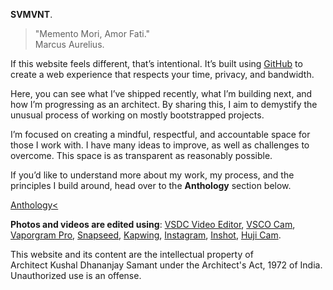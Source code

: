 **SVMVNT**.

> "Memento Mori, Amor Fati."  
> Marcus Aurelius.

If this website feels different, that’s intentional. It’s built using <a href="https://github.com/kushalsamant" rel="noopener noreferrer" target="_blank">GitHub</a> to create a web experience that respects your time, privacy, and bandwidth.

Here, you can see what I’ve shipped recently, what I’m building next, and how I’m progressing as an architect. By sharing this, I aim to demystify the unusual process of working on mostly bootstrapped projects.

I’m focused on creating a mindful, respectful, and accountable space for those I work with. I have many ideas to improve, as well as challenges to overcome. This space is as transparent as reasonably possible.

If you’d like to understand more about my work, my process, and the principles I build around, head over to the **Anthology** section below.

<div class="roadmap-spacer-1"></div>
<p>
<a class="btn" href="https://kushalsamant.github.io/anthology.html">Anthology&#60;</a><br>
</p>
<div class="roadmap-spacer-2"></div>

**Photos and videos are edited using**: <a href="https://videosoftdev.com" rel="noopener noreferrer" target="_blank">VSDC Video Editor</a>, <a href="https://play.google.com/store/apps/details?id=com.vsco.cam" rel="noopener noreferrer" target="_blank">VSCO Cam</a>, <a href="https://play.google.com/store/apps/details?id=maa.vaporwave_editor_glitch_vhs_trippy_pro" rel="noopener noreferrer" target="_blank">Vaporgram Pro</a>, <a href="https://play.google.com/store/apps/details?id=com.niksoftware.snapseed" rel="noopener noreferrer" target="_blank">Snapseed</a>, <a href="https://kapwing.com" rel="noopener noreferrer" target="_blank">Kapwing</a>, <a href="https://play.google.com/store/apps/details?id=com.instagram.android" rel="noopener noreferrer" target="_blank">Instagram</a>, <a href="https://play.google.com/store/apps/details?id=com.camerasideas.instashot" rel="noopener noreferrer" target="_blank">Inshot</a>, <a href="https://play.google.com/store/apps/details?id=kr.co.manhole.hujicam" rel="noopener noreferrer" target="_blank">Huji Cam</a>.

This website and its content are the intellectual property of Architect&nbsp;Kushal&nbsp;Dhananjay&nbsp;Samant under the Architect's&nbsp;Act,&nbsp;1972&nbsp;of&nbsp;India. Unauthorized use is an offense.
